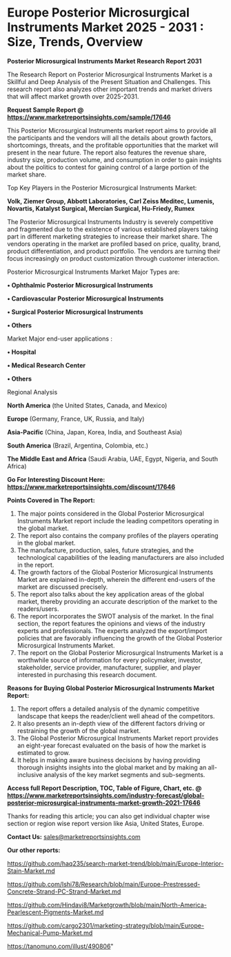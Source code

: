 # Europe Posterior Microsurgical Instruments Market 2025 - 2031 : Size, Trends, Overview

<strong>Posterior Microsurgical Instruments Market Research Report 2031</strong>

The Research Report on Posterior Microsurgical Instruments Market is a Skillful and Deep Analysis of the Present Situation and Challenges. This research report also analyzes other important trends and market drivers that will affect market growth over 2025-2031.

<strong>Request Sample Report @ <a href=https://www.marketreportsinsights.com/sample/17646>https://www.marketreportsinsights.com/sample/17646</a></strong>

This Posterior Microsurgical Instruments market report aims to provide all the participants and the vendors will all the details about growth factors, shortcomings, threats, and the profitable opportunities that the market will present in the near future. The report also features the revenue share, industry size, production volume, and consumption in order to gain insights about the politics to contest for gaining control of a large portion of the market share.

Top Key Players in the Posterior Microsurgical Instruments Market:

<strong>Volk, Ziemer Group, Abbott Laboratories, Carl Zeiss Meditec, Lumenis, Novartis, Katalyst Surgical, Mercian Surgical, Hu-Friedy, Rumex</strong>

The Posterior Microsurgical Instruments Industry is severely competitive and fragmented due to the existence of various established players taking part in different marketing strategies to increase their market share. The vendors operating in the market are profiled based on price, quality, brand, product differentiation, and product portfolio. The vendors are turning their focus increasingly on product customization through customer interaction.

Posterior Microsurgical Instruments Market Major Types are:

<strong>• Ophthalmic Posterior Microsurgical Instruments

• Cardiovascular Posterior Microsurgical Instruments

• Surgical Posterior Microsurgical Instruments

• Others</strong>

Market Major end-user applications :

<strong>• Hospital

• Medical Research Center

• Others</strong>

Regional Analysis

</u><strong><b>North America</b></strong> (the United States, Canada, and Mexico)

<strong><b>Europe </b></strong>(Germany, France, UK, Russia, and Italy)

<strong><b>Asia-Pacific</b></strong> (China, Japan, Korea, India, and Southeast Asia)

<strong><b>South America</b></strong> (Brazil, Argentina, Colombia, etc.)

<strong><b>The Middle East and Africa</b></strong> (Saudi Arabia, UAE, Egypt, Nigeria, and South Africa)

<strong>Go For Interesting Discount Here: <a href=https://www.marketreportsinsights.com/discount/17646>https://www.marketreportsinsights.com/discount/17646</a></strong>

<strong>Points Covered in The Report:</strong>
<ol>
  <li>The major points considered in the Global Posterior Microsurgical Instruments Market report include the leading competitors operating in the global market.</li>
  <li>The report also contains the company profiles of the players operating in the global market.</li>
  <li>The manufacture, production, sales, future strategies, and the technological capabilities of the leading manufacturers are also included in the report.</li>
  <li>The growth factors of the Global Posterior Microsurgical Instruments Market are explained in-depth, wherein the different end-users of the market are discussed precisely.</li>
  <li>The report also talks about the key application areas of the global market, thereby providing an accurate description of the market to the readers/users.</li>
  <li>The report incorporates the SWOT analysis of the market. In the final section, the report features the opinions and views of the industry experts and professionals. The experts analyzed the export/import policies that are favorably influencing the growth of the Global Posterior Microsurgical Instruments Market.</li>
  <li>The report on the Global Posterior Microsurgical Instruments Market is a worthwhile source of information for every policymaker, investor, stakeholder, service provider, manufacturer, supplier, and player interested in purchasing this research document.</li>
</ol>
<strong>Reasons for Buying Global Posterior Microsurgical Instruments Market Report:</strong>

<ol>
  <li>The report offers a detailed analysis of the dynamic competitive landscape that keeps the reader/client well ahead of the competitors.</li>
  <li>It also presents an in-depth view of the different factors driving or restraining the growth of the global market.</li>
  <li>The Global Posterior Microsurgical Instruments Market report provides an eight-year forecast evaluated on the basis of how the market is estimated to grow.</li>
  <li>It helps in making aware business decisions by having providing thorough insights insights into the global market and by making an all-inclusive analysis of the key market segments and sub-segments.</li>
</ol>
<strong>Access full Report Description, TOC, Table of Figure, Chart, etc. @ <a href=https://www.marketreportsinsights.com/industry-forecast/global-posterior-microsurgical-instruments-market-growth-2021-17646>https://www.marketreportsinsights.com/industry-forecast/global-posterior-microsurgical-instruments-market-growth-2021-17646</a></strong>


Thanks for reading this article; you can also get individual chapter wise section or region wise report version like Asia, United States, Europe.

<strong>Contact Us:</strong>
sales@marketreportsinsights.com

<strong>Our other reports:</strong>

<a href=https://github.com/haq235/search-market-trend/blob/main/Europe-Interior-Stain-Market.md>https://github.com/haq235/search-market-trend/blob/main/Europe-Interior-Stain-Market.md</a>

<a href=https://github.com/Ishi78/Research/blob/main/Europe-Prestressed-Concrete-Strand-PC-Strand-Market.md>https://github.com/Ishi78/Research/blob/main/Europe-Prestressed-Concrete-Strand-PC-Strand-Market.md</a>

<a href=https://github.com/Hindavi8/Marketgrowth/blob/main/North-America-Pearlescent-Pigments-Market.md>https://github.com/Hindavi8/Marketgrowth/blob/main/North-America-Pearlescent-Pigments-Market.md</a>

<a href=https://github.com/cargo2301/marketing-strategy/blob/main/Europe-Mechanical-Pump-Market.md>https://github.com/cargo2301/marketing-strategy/blob/main/Europe-Mechanical-Pump-Market.md</a>

<a href=https://tanomuno.com/illust/490806>https://tanomuno.com/illust/490806</a>"

